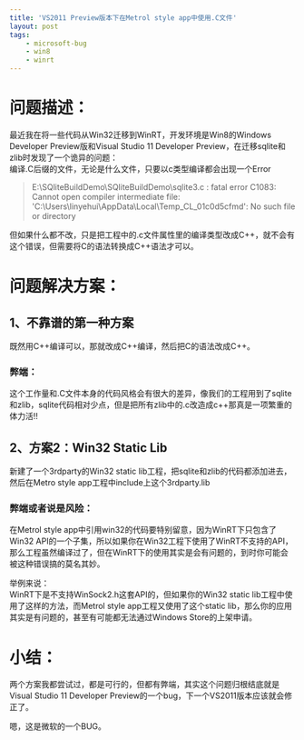 ```yaml
---
title: 'VS2011 Preview版本下在Metrol style app中使用.C文件'
layout: post
tags:
    - microsoft-bug
    - win8
    - winrt
---
```


# 问题描述：
最近我在将一些代码从Win32迁移到WinRT，开发环境是Win8的Windows Developer Preview版和Visual Studio 11 Developer Preview，在迁移sqlite和zlib时发现了一个诡异的问题：  
编译.C后缀的文件，无论是什么文件，只要以c类型编译都会出现一个Error


> E:\SQliteBuildDemo\SQliteBuildDemo\sqlite3.c : fatal error C1083: Cannot open compiler intermediate file: 
> 'C:\Users\linyehui\AppData\Local\Temp\_CL_01c0d5cfmd': No such file or directory


但如果什么都不改，只是把工程中的.c文件属性里的编译类型改成C++，就不会有这个错误，但需要将C的语法转换成C++语法才可以。

# 问题解决方案：

## 1、不靠谱的第一种方案
既然用C++编译可以，那就改成C++编译，然后把C的语法改成C++。

### 弊端：
这个工作量和.C文件本身的代码风格会有很大的差异，像我们的工程用到了sqlite和zlib，sqlite代码相对少点，但是把所有zlib中的.c改造成c++那真是一项繁重的体力活!!

## 2、方案2：Win32 Static Lib
新建了一个3rdparty的Win32 static lib工程，把sqlite和zlib的代码都添加进去，然后在Metro style app工程中include上这个3rdparty.lib

### 弊端或者说是风险：
在Metrol style app中引用win32的代码要特别留意，因为WinRT下只包含了Win32 API的一个子集，所以如果你在Win32工程下使用了WinRT不支持的API，那么工程虽然编译过了，但在WinRT下的使用其实是会有问题的，到时你可能会被这种错误搞的莫名其妙。

举例来说：  
WinRT下是不支持WinSock2.h这套API的，但如果你的Win32 static lib工程中使用了这样的方法，而Metrol style app工程又使用了这个static lib，那么你的应用其实是有问题的，甚至有可能都无法通过Windows Store的上架申请。


# 小结：
两个方案我都尝试过，都是可行的，但都有弊端，其实这个问题归根结底就是Visual Studio 11 Developer Preview的一个bug，下一个VS2011版本应该就会修正了。  

嗯，这是微软的一个BUG。